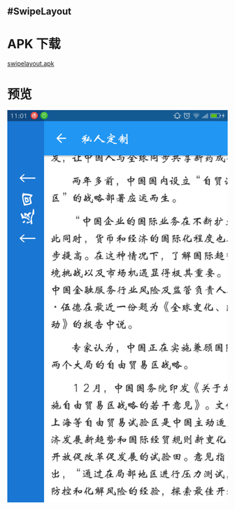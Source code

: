 #SwipeLayout
---

# APK 下载
[swipelayout.apk](./arc/SwipeLayout.apk)

# 预览
![swipelayout](./arc/swipelayout.png)